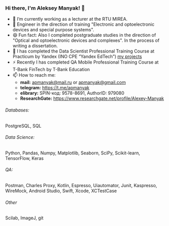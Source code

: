 ### Hi there, I'm Aleksey Manyak! 👋


- 🔭 I’m currently working as a lecturer at the RTU MIREA.
- 🤔 Engineer in the direction of training "Electronic and optoelectronic devices and special purpose systems".
- 😄 Fun fact: Also I completed postgraduate studies in the direction of "Optical and optoelectronic devices and complexes". In the process of writing a dissertation.
- 🤔 I has completed the Data Scientist Professional Training Course at Practicum by Yandex (INO CPE “Yandex EdTech”) [my projects](https://github.com/apmanyak/Yandex_Practicum_DS_projects.git)
- ⚡ Recently I has completed QA Mobile Professional Training Course at T-Bank FinTech by T-Bank Education
- 📫 How to reach me:
    - **mail:** apmanyak@mail.ru or apmanyak@gmail.com
    - **telegram:** https://t.me/apmanyak
    - **elibrary:** SPIN-код: 9578-8691, AuthorID: 979080
    - **ResearchGate:** https://www.researchgate.net/profile/Alexey-Manyak 

###### Databases: 
PostgreSQL, SQL

###### Data Science: 
Python, Pandas, Numpy, Matplotlib, Seaborn, SciPy, Scikit-learn, TensorFlow, Keras

###### QA: 
Postman, Charles Proxy, Kotlin, Espresso, Uiautomator, Junit, Kaspresso, WireMock, Android Studio, Swift, Xcode, XCTestCase

###### Other
Scilab, ImageJ, git



